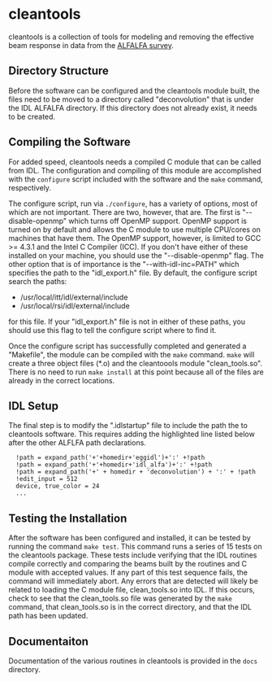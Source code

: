 cleantools
==========
cleantools is a collection of tools for modeling and removing the effective beam response in data from the 
[ALFALFA survey](http://egg.astro.cornell.edu/index.php/).

Directory Structure
--------------------
Before the software can be configured and the cleantools module built, the files need to be moved to a directory called 
"deconvolution" that is under the IDL ALFALFA directory.  If this directory does not already exist, it needs to be created.

Compiling the Software
-----------------------
For added speed, cleantools needs a compiled C module that can be called from IDL.  The configuration and compiling of 
this module are accomplished with the `configure` script included with the software and the `make` command, respectively.  

The configure script,  run via `./configure`, has a variety of options, most of which are not important.  There are two,
however, that are.  The first is "--disable-openmp" which turns off OpenMP support.  OpenMP support is turned on by default 
and allows the C module to use multiple CPU/cores on machines that have them.  The OpenMP support, however, is limited to 
GCC >= 4.3.1 and the Intel C Compiler (ICC).  If you don't have either of these installed on your machine, you should use 
the "--disable-openmp" flag.  The other option that is of importance is the "--with-idl-inc=PATH" which specifies the path 
to the "idl_export.h" file.  By default, the configure script search the paths:

  * /usr/local/itt/idl/external/include
  * /usr/local/rsi/idl/external/include

for this file.  If your "idl_export.h" file is not in either of these paths, you should use this flag to tell the configure 
script where to find it.

Once the configure script has successfully completed and generated a "Makefile", the module can be compiled with the `make`
command.  `make` will create a three object files (*.o) and the cleantoools module "clean_tools.so".  There is no need to 
run `make install` at this point because all of the files are  already in the correct locations.

IDL Setup
---------
The final step is to modify the ".idlstartup" file to include the path the to cleantools software.  This requires adding 
the highlighted line listed below after the other ALFLFA path declarations.

```...
  !path = expand_path('+'+homedir+'eggidl')+':' +!path
  !path = expand_path('+'+homedir+'idl_alfa')+':' +!path
  !path = expand_path('+' + homedir + 'deconvolution') + ':' + !path
  !edit_input = 512
  device, true_color = 24
  ...
```

Testing the Installation
------------------------
After the software has been configured and installed, it can be tested by running the command `make test`.  This command runs 
a series of 15 tests on the cleantools package.  These tests include verifying that the IDL routines compile correctly and 
comparing the beams built by the routines and C module with accepted values.  If any part of this test sequence fails, the 
command will immediately abort.  Any errors that are detected will likely be related to loading the C module file, 
clean_tools.so into IDL.  If this occurs, check to see that the clean_tools.so file was generated by the `make` command, 
that clean_tools.so is in the correct directory,  and that the IDL path has been updated.

Documentaiton
-------------
Documentation of the various routines in cleantools is provided in the `docs` directory.
